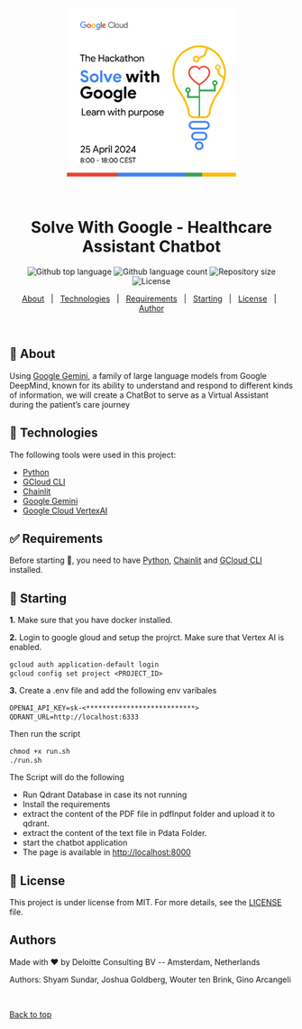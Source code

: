 <div align="center" id="top"> 
  <img src="./swg.png" alt="Swg" width="300px"/>

  &#xa0;

  <!-- <a href="https://swg.netlify.app">Demo</a> -->
</div>

<h1 align="center">Solve With Google - Healthcare Assistant Chatbot</h1>

<p align="center">
  <img alt="Github top language" src="https://img.shields.io/github/languages/top/gatolgaj/swg?color=56BEB8">

  <img alt="Github language count" src="https://img.shields.io/github/languages/count/gatolgaj/swg?color=56BEB8">

  <img alt="Repository size" src="https://img.shields.io/github/repo-size/gatolgaj/swg?color=56BEB8">

  <img alt="License" src="https://img.shields.io/github/license/gatolgaj/swg?color=56BEB8">

  <!-- <img alt="Github issues" src="https://img.shields.io/github/issues/gatolgaj/swg?color=56BEB8" /> -->

  <!-- <img alt="Github forks" src="https://img.shields.io/github/forks/gatolgaj/swg?color=56BEB8" /> -->

  <!-- <img alt="Github stars" src="https://img.shields.io/github/stars/gatolgaj/swg?color=56BEB8" /> -->
</p>

<!-- Status -->

<!-- <h4 align="center"> 
	🚧  Swg 🚀 Under construction...  🚧
</h4> 

<hr> -->

<p align="center">
  <a href="#dart-about">About</a> &#xa0; | &#xa0; 
  <!-- <a href="#sparkles-features">Features</a> &#xa0; | &#xa0; -->
  <a href="#rocket-technologies">Technologies</a> &#xa0; | &#xa0;
  <a href="#white_check_mark-requirements">Requirements</a> &#xa0; | &#xa0;
  <a href="#checkered_flag-starting">Starting</a> &#xa0; | &#xa0;
  <a href="#memo-license">License</a> &#xa0; | &#xa0;
  <a href="https://github.com/gatolgaj" target="_blank">Author</a>
</p>

<br>

## :dart: About ##

Using [Google Gemini](https://deepmind.google/technologies/gemini/), a family of large language models from Google DeepMind, known for its ability to understand and respond to different kinds of information, we will create a ChatBot to serve as a Virtual Assistant during the patient’s care journey



## :rocket: Technologies ##

The following tools were used in this project:

- [Python](https://www.python.org/)
- [GCloud CLI](https://cloud.google.com/sdk/docs/install)
- [Chainlit](https://docs.chainlit.io/)
- [Google Gemini](https://deepmind.google/technologies/gemini/)
- [Google Cloud VertexAI](https://cloud.google.com/vertex-ai?hl=en)

## :white_check_mark: Requirements ##

Before starting :checkered_flag:, you need to have [Python](https://www.python.org/), [Chainlit](https://docs.chainlit.io/get-started/installation) and [GCloud CLI](https://cloud.google.com/sdk/docs/install) installed.

## :checkered_flag: Starting ##

**1.** Make sure that you have docker installed.

**2.** Login to google gloud and setup the projrct. Make sure that Vertex AI is enabled.

````
gcloud auth application-default login
gcloud config set project <PROJECT_ID>
````

**3.**  Create a .env file and add the following env varibales
````
OPENAI_API_KEY=sk-<***************************>
QDRANT_URL=http://localhost:6333
````

Then run the script

````
chmod +x run.sh 
./run.sh
````

The Script will do the following

* Run Qdrant Database in case its not running
* Install the requirements
* extract the content of the PDF file in pdfInput folder and upload it to qdrant.
* extract the content of the text file in Pdata Folder.
* start the chatbot application
* The page is available in <http://localhost:8000>


## :memo: License ##

This project is under license from MIT. For more details, see the [LICENSE](LICENSE.md) file.

## Authors ##
Made with :heart: by Deloitte Consulting BV --  Amsterdam, Netherlands

Authors: Shyam Sundar, Joshua Goldberg, Wouter ten Brink, Gino Arcangeli    

&#xa0;

<a href="#top">Back to top</a>

